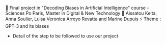 🔭 Final project in "Decoding Biases in Artificial Intelligence" course - Sciences Po Paris, Master in Digital & New Technology 
👯 Aissatou Keita, Anna Soulier, Luisa Veronica Arroyo Revatta and Marine Dupuis 
⚡ Theme : GPT-3 and its biases 

- Detail of the step to be followed to use our project
